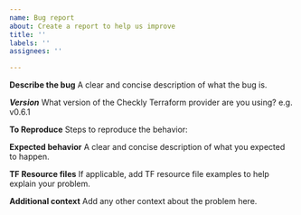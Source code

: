 ```yaml
---
name: Bug report
about: Create a report to help us improve
title: ''
labels: ''
assignees: ''

---
```


**Describe the bug**
A clear and concise description of what the bug is.

***Version***
What version of the Checkly Terraform provider are you using? e.g. v0.6.1

**To Reproduce**
Steps to reproduce the behavior:

**Expected behavior**
A clear and concise description of what you expected to happen.

**TF Resource files**
If applicable, add TF resource file examples to help explain your problem.

**Additional context**
Add any other context about the problem here.
